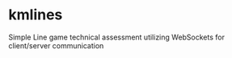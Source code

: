 # kmlines
Simple Line game technical assessment utilizing WebSockets for client/server communication
